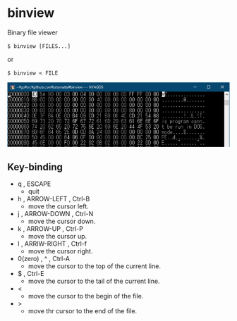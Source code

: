 binview
=======

Binary file viewer

```
$ binview [FILES...]
```

or

```
$ binview < FILE
```

![ScreenShot](./screenshot.png)

Key-binding
-----------

* q , ESCAPE
    * quit
* h , ARROW-LEFT , Ctrl-B
    * move the cursor left.
* j , ARROW-DOWN , Ctrl-N
    * move the cursor down.
* k , ARROW-UP , Ctrl-P
    * move the cursor up.
* l , ARRIW-RIGHT , Ctrl-f
    * move the cursor right.
* 0(zero) , ^ , Ctrl-A
    * move the cursor to the top of the current line.
* $ , Ctrl-E
    * move the cursor to the tail of the current line.
* &lt;
    * move the cursor to the begin of the file.
* &gt;
    * move thr cursor to the end of the file.
